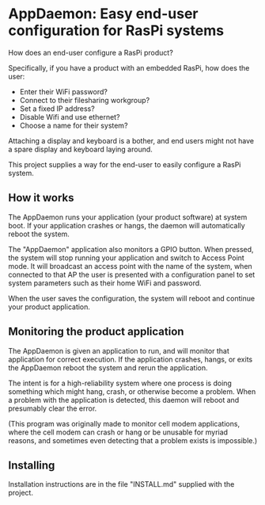 # AppDaemon: Easy end-user configuration for RasPi systems

How does an end-user configure a RasPi product?

Specifically, if you have a product with an embedded RasPi, how does the user:
- Enter their WiFi password?
- Connect to their filesharing workgroup?
- Set a fixed IP address?
- Disable Wifi and use ethernet?
- Choose a name for their system?

Attaching a display and keyboard is a bother, and end users might not have a spare display and keyboard laying around.

This project supplies a way for the end-user to easily configure a RasPi system.

## How it works

The AppDaemon runs your application (your product software) at system boot. If your application crashes or hangs,
the daemon will automatically reboot the system.

The "AppDaemon" application also monitors a GPIO button. When pressed, the system will stop running your application
and switch to Access Point mode. It will broadcast an access point with the name of the system, when connected to
that AP the user is presented with a configuration panel to set system parameters such as their home WiFi and password.

When the user saves the configuration, the system will reboot and continue your product application.

## Monitoring the product application

The AppDaemon is given an application to run, and will monitor that application for correct execution. If the
application crashes, hangs, or exits the AppDaemon reboot the system and rerun the application.

The intent is for a high-reliability system where one process is doing something which might hang, crash,
or otherwise become a problem. When a problem with the application is detected, this daemon will reboot and
presumably clear the error.

(This program was originally made to monitor cell modem applications, where the cell modem can crash or hang or
be unusable for myriad reasons, and sometimes even detecting that a problem exists is impossible.)

## Installing

Installation instructions are in the file "INSTALL.md" supplied with the project.